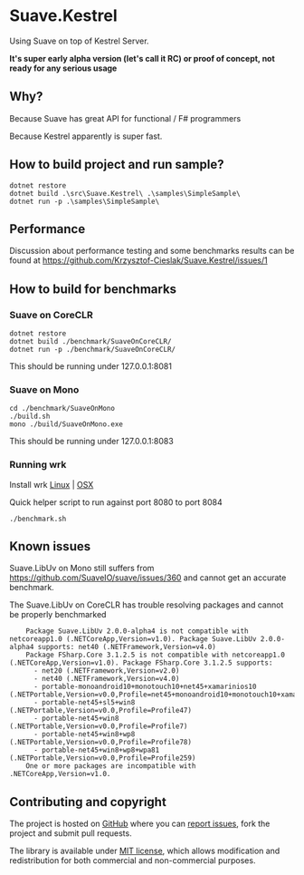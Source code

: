 # Suave.Kestrel

Using Suave on top of Kestrel Server.

**It's super early alpha version (let's call it RC) or proof of concept, not ready for any serious usage**

## Why?

Because Suave has great API for functional / F# programmers

Because Kestrel apparently is super fast.

## How to build project and run sample?

```
dotnet restore
dotnet build .\src\Suave.Kestrel\ .\samples\SimpleSample\
dotnet run -p .\samples\SimpleSample\
```

## Performance

Discussion about performance testing and some benchmarks results can be found at https://github.com/Krzysztof-Cieslak/Suave.Kestrel/issues/1

## How to build for benchmarks

### Suave on CoreCLR

```
dotnet restore
dotnet build ./benchmark/SuaveOnCoreCLR/
dotnet run -p ./benchmark/SuaveOnCoreCLR/
```
This should be running under 127.0.0.1:8081

### Suave on Mono

```
cd ./benchmark/SuaveOnMono
./build.sh 
mono ./build/SuaveOnMono.exe
```

This should be running under 127.0.0.1:8083

### Running wrk
Install wrk [Linux](https://github.com/wg/wrk/wiki/Installing-Wrk-on-Linux) | [OSX](https://github.com/wg/wrk/wiki/Installing-wrk-on-OSX)

Quick helper script to run against port 8080 to port 8084  

```
./benchmark.sh
```


## Known issues

Suave.LibUv on Mono still suffers from https://github.com/SuaveIO/suave/issues/360 and cannot get an accurate benchmark.

The Suave.LibUv on CoreCLR has trouble resolving packages and cannot be properly benchmarked

```
    Package Suave.LibUv 2.0.0-alpha4 is not compatible with netcoreapp1.0 (.NETCoreApp,Version=v1.0). Package Suave.LibUv 2.0.0-alpha4 supports: net40 (.NETFramework,Version=v4.0)
    Package FSharp.Core 3.1.2.5 is not compatible with netcoreapp1.0 (.NETCoreApp,Version=v1.0). Package FSharp.Core 3.1.2.5 supports:
      - net20 (.NETFramework,Version=v2.0)
      - net40 (.NETFramework,Version=v4.0)
      - portable-monoandroid10+monotouch10+net45+xamarinios10 (.NETPortable,Version=v0.0,Profile=net45+monoandroid10+monotouch10+xamarinios10)
      - portable-net45+sl5+win8 (.NETPortable,Version=v0.0,Profile=Profile47)
      - portable-net45+win8 (.NETPortable,Version=v0.0,Profile=Profile7)
      - portable-net45+win8+wp8 (.NETPortable,Version=v0.0,Profile=Profile78)
      - portable-net45+win8+wp8+wpa81 (.NETPortable,Version=v0.0,Profile=Profile259)
    One or more packages are incompatible with .NETCoreApp,Version=v1.0.

```


## Contributing and copyright

The project is hosted on [GitHub](https://github.com/Krzysztof-Cieslak/Suave.Kestrel) where you can [report issues](https://github.com/Krzysztof-Cieslak/Suave.Kestrel/issues), fork
the project and submit pull requests.

The library is available under [MIT license](https://github.com/Krzysztof-Cieslak/Suave.Kestrel/blob/master/LICENSE.md), which allows modification and
redistribution for both commercial and non-commercial purposes.
